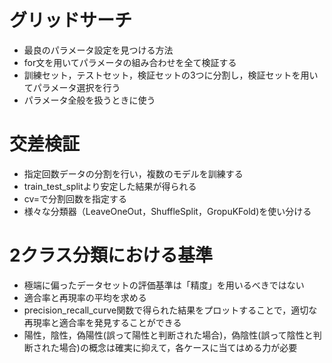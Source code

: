 # グリッドサーチ
- 最良のパラメータ設定を見つける方法
- for文を用いてパラメータの組み合わせを全て検証する
- 訓練セット，テストセット，検証セットの3つに分割し，検証セットを用いてパラメータ選択を行う
- パラメータ全般を扱うときに使う

# 交差検証
- 指定回数データの分割を行い，複数のモデルを訓練する
- train_test_splitより安定した結果が得られる
- cv=で分割回数を指定する
- 様々な分類器（LeaveOneOut，ShuffleSplit，GropuKFold)を使い分ける

# 2クラス分類における基準
- 極端に偏ったデータセットの評価基準は「精度」を用いるべきではない
- 適合率と再現率の平均を求める
- precision_recall_curve関数で得られた結果をプロットすることで，適切な再現率と適合率を発見することができる
- 陽性，陰性，偽陽性(誤って陽性と判断された場合)，偽陰性(誤って陰性と判断された場合)の概念は確実に抑えて，各ケースに当てはめる力が必要
